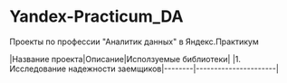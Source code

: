 # Yandex-Practicum_DA
Проекты по профессии "Аналитик данных" в Яндекс.Практикум 


|Название проекта|Описание|Исползуемые библиотеки|
|1. Исследование надежности заемщиков|--------|----------------------|
